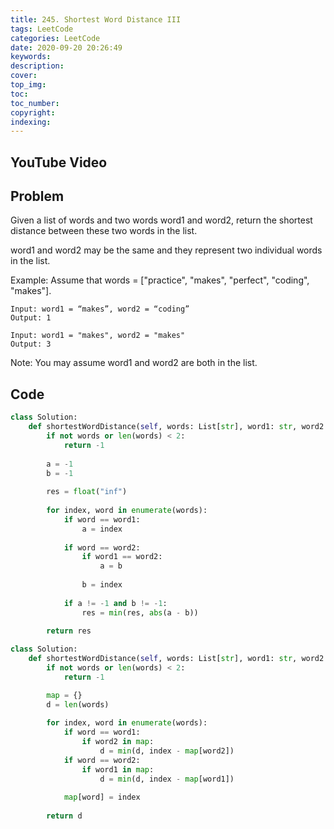 ```yaml
---
title: 245. Shortest Word Distance III
tags: LeetCode
categories: LeetCode
date: 2020-09-20 20:26:49
keywords:
description:
cover:
top_img:
toc:
toc_number:
copyright:
indexing:
---
```

## YouTube Video


## Problem
Given a list of words and two words word1 and word2, return the shortest distance between these two words in the list.

word1 and word2 may be the same and they represent two individual words in the list.

Example:
Assume that words = ["practice", "makes", "perfect", "coding", "makes"].
```
Input: word1 = “makes”, word2 = “coding”
Output: 1
```
```
Input: word1 = "makes", word2 = "makes"
Output: 3
```
Note:
You may assume word1 and word2 are both in the list.

## Code
```python
class Solution:
    def shortestWordDistance(self, words: List[str], word1: str, word2: str) -> int:
        if not words or len(words) < 2:
            return -1
        
        a = -1
        b = -1
        
        res = float("inf")
        
        for index, word in enumerate(words):
            if word == word1:
                a = index
            
            if word == word2:
                if word1 == word2:
                    a = b
                
                b = index
            
            if a != -1 and b != -1:
                res = min(res, abs(a - b))
    
        return res
```

```python
class Solution:
    def shortestWordDistance(self, words: List[str], word1: str, word2: str) -> int:
        if not words or len(words) < 2:
            return -1

        map = {}        
        d = len(words)
        
        for index, word in enumerate(words):
            if word == word1:
                if word2 in map:
                    d = min(d, index - map[word2])
            if word == word2:
                if word1 in map:
                    d = min(d, index - map[word1])
            
            map[word] = index
        
        return d
```

